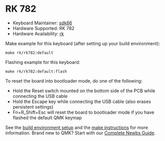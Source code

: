 # RK 782

* Keyboard Maintainer: [sdk66](https://github.com/sdk66)
* Hardware Supported: RK 782
* Hardware Availability: [rk](http://www.rkgaming.com)

Make example for this keyboard (after setting up your build environment):

    make rk/rk782:default
        
Flashing example for this keyboard:

    make rk/rk782:default:flash

To reset the board into bootloader mode, do one of the following:

* Hold the Reset switch mounted on the bottom side of the PCB while connecting the USB cable
* Hold the Escape key while connecting the USB cable (also erases persistent settings)
* Fn+R_Shift+Esc will reset the board to bootloader mode if you have flashed the default QMK keymap

See the [build environment setup](https://docs.qmk.fm/#/getting_started_build_tools) and the [make instructions](https://docs.qmk.fm/#/getting_started_make_guide) for more information. Brand new to QMK? Start with our [Complete Newbs Guide](https://docs.qmk.fm/#/newbs).

